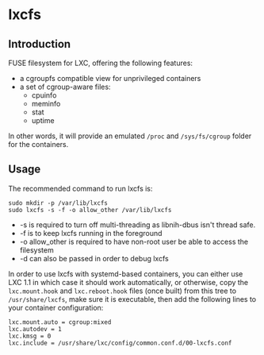 # lxcfs

## Introduction
FUSE filesystem for LXC, offering the following features:
 - a cgroupfs compatible view for unprivileged containers
 - a set of cgroup-aware files:
   - cpuinfo
   - meminfo
   - stat
   - uptime

In other words, it will provide an emulated `/proc` and `/sys/fs/cgroup` folder for the containers.

## Usage
The recommended command to run lxcfs is:

    sudo mkdir -p /var/lib/lxcfs
    sudo lxcfs -s -f -o allow_other /var/lib/lxcfs

 - -s is required to turn off multi-threading as libnih-dbus isn't thread safe.
 - -f is to keep lxcfs running in the foreground
 - -o allow\_other is required to have non-root user be able to access the filesystem
 - -d can also be passed in order to debug lxcfs


In order to use lxcfs with systemd-based containers, you can either use
LXC 1.1 in which case it should work automatically, or otherwise, copy
the `lxc.mount.hook` and `lxc.reboot.hook` files (once built) from this tree to
`/usr/share/lxcfs`, make sure it is executable, then add the
following lines to your container configuration:
```
lxc.mount.auto = cgroup:mixed
lxc.autodev = 1
lxc.kmsg = 0
lxc.include = /usr/share/lxc/config/common.conf.d/00-lxcfs.conf
```
